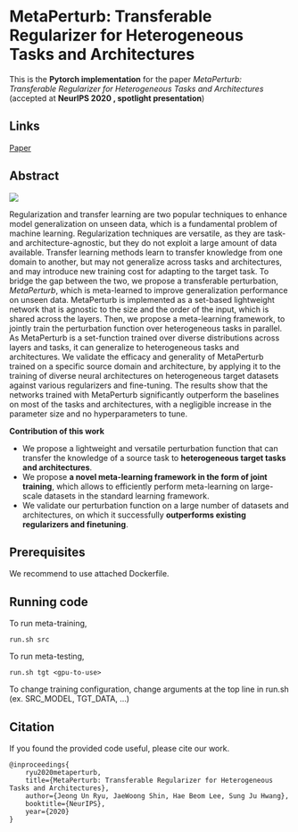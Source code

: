 # MetaPerturb: Transferable Regularizer for Heterogeneous Tasks and Architectures

This is the **Pytorch implementation** for the paper *MetaPerturb: Transferable Regularizer for Heterogeneous Tasks and Architectures* (accepted at **NeurIPS 2020 , spotlight presentation**)



## Links

 [Paper](https://papers.nips.cc/paper/2020/file/84ddfb34126fc3a48ee38d7044e87276-Paper.pdf) 
 <!-- [Slide(todo)]() [Poster(todo)]() -->



## Abstract

![](figures/concept.png)

Regularization and transfer learning are two popular techniques to enhance model generalization on unseen data, which is a fundamental problem of machine learning. Regularization techniques are versatile, as they are task- and architecture-agnostic, but they do not exploit a large amount of data available. Transfer learning methods learn to transfer knowledge from one domain to another, but may not generalize across tasks and architectures, and may introduce new training cost for adapting to the target task. To bridge the gap between the two, we propose a transferable perturbation, *MetaPerturb*, which is meta-learned to improve generalization performance on unseen data. MetaPerturb is implemented as a set-based lightweight network that is agnostic to the size and the order of the input, which is shared across the layers. Then, we propose a meta-learning framework, to jointly train the perturbation function over heterogeneous tasks in parallel. As MetaPerturb is a set-function trained over diverse distributions across layers and tasks, it can generalize to heterogeneous tasks and architectures. We validate the efficacy and generality of MetaPerturb trained on a specific source domain and architecture, by applying it to the training of diverse neural architectures on heterogeneous target datasets against various regularizers and fine-tuning. The results show that the networks trained with MetaPerturb significantly outperform the baselines on most of the tasks and architectures, with a negligible increase in the parameter size and no hyperparameters to tune.



__Contribution of this work__

- We propose a lightweight and versatile perturbation function that can transfer the knowledge of a source task to **heterogeneous target tasks and architectures**.
- We propose **a novel meta-learning framework in the form of joint training**, which allows to efficiently perform meta-learning on large-scale datasets in the standard learning framework.
- We validate our perturbation function on a large number of datasets and architectures, on which it successfully **outperforms existing regularizers and finetuning**.



<!-- __Architecture__
![ceo](figures/ceo.png)

The perturbation function should be applicable to 

1. Neural networks with **undefined number of convolutional layers**.

   We solve this problem by allowing the function to be **shared across the convolutional layers**.

2. Convolutional layers with **undefined number of channels**.

   We solve this problem by **sharing the function across channels** and **using permutation-equivariant set encodings**. (Left on above figure)



Further, to adptively scale noise of each channel to different values for different dataset, we propose **batch-dependent scaling function**. (Right on above figure)



![model](figures/model.png)Finally, we combine two componets as above figure.  -->

## Prerequisites
We recommend to use attached Dockerfile.

## Running code

To run meta-training,
```
run.sh src
```

To run meta-testing,
```
run.sh tgt <gpu-to-use>
```

To change training configuration, change arguments at the top line in run.sh (ex. SRC_MODEL, TGT_DATA, ...)

## Citation
If you found the provided code useful, please cite our work.
```
@inproceedings{
    ryu2020metaperturb,
    title={MetaPerturb: Transferable Regularizer for Heterogeneous Tasks and Architectures},
    author={Jeong Un Ryu, JaeWoong Shin, Hae Beom Lee, Sung Ju Hwang},
    booktitle={NeurIPS},
    year={2020}
}
```